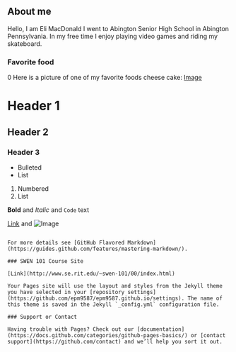 ## About me

Hello, I am Eli MacDonald I went to Abington Senior High School in Abington Pennsylvania. In my free time I enjoy playing video games and riding my skateboard. 

### Favorite food
0
Here is a picture of one of my favorite foods cheese cake: [Image](cheesecake.jpg)
# Header 1
## Header 2
### Header 3

- Bulleted
- List

1. Numbered
2. List

**Bold** and _Italic_ and `Code` text

[Link](url) and ![Image](src)
```

For more details see [GitHub Flavored Markdown](https://guides.github.com/features/mastering-markdown/).

### SWEN 101 Course Site

[Link](http://www.se.rit.edu/~swen-101/00/index.html)

Your Pages site will use the layout and styles from the Jekyll theme you have selected in your [repository settings](https://github.com/epm9587/epm9587.github.io/settings). The name of this theme is saved in the Jekyll `_config.yml` configuration file.

### Support or Contact

Having trouble with Pages? Check out our [documentation](https://docs.github.com/categories/github-pages-basics/) or [contact support](https://github.com/contact) and we’ll help you sort it out.
